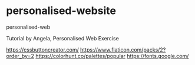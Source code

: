 # personalised-website
personalised-web

Tutorial by Angela, Personalised Web Exercise

https://cssbuttoncreator.com/
https://www.flaticon.com/packs/2?order_by=2
https://colorhunt.co/palettes/popular
https://fonts.google.com/
